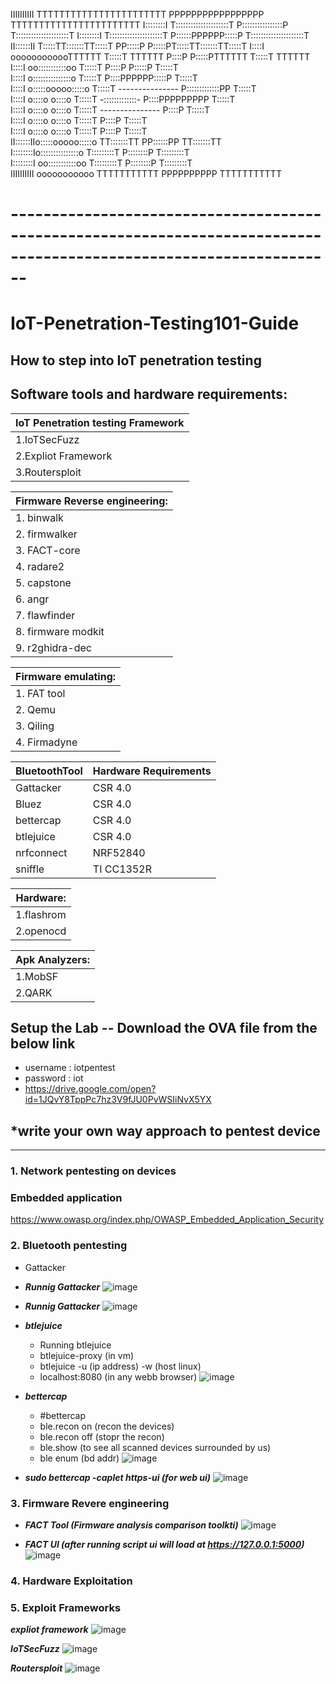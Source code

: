 
                                                                                                           
                                                                                                           
IIIIIIIIII              TTTTTTTTTTTTTTTTTTTTTTT                 PPPPPPPPPPPPPPPPP   TTTTTTTTTTTTTTTTTTTTTTT
I::::::::I              T:::::::::::::::::::::T                 P::::::::::::::::P  T:::::::::::::::::::::T
I::::::::I              T:::::::::::::::::::::T                 P::::::PPPPPP:::::P T:::::::::::::::::::::T
II::::::II              T:::::TT:::::::TT:::::T                 PP:::::P     P:::::PT:::::TT:::::::TT:::::T
  I::::I     oooooooooooTTTTTT  T:::::T  TTTTTT                   P::::P     P:::::PTTTTTT  T:::::T  TTTTTT
  I::::I   oo:::::::::::oo      T:::::T                           P::::P     P:::::P        T:::::T        
  I::::I  o:::::::::::::::o     T:::::T                           P::::PPPPPP:::::P         T:::::T        
  I::::I  o:::::ooooo:::::o     T:::::T         ---------------   P:::::::::::::PP          T:::::T        
  I::::I  o::::o     o::::o     T:::::T         -:::::::::::::-   P::::PPPPPPPPP            T:::::T        
  I::::I  o::::o     o::::o     T:::::T         ---------------   P::::P                    T:::::T        
  I::::I  o::::o     o::::o     T:::::T                           P::::P                    T:::::T        
  I::::I  o::::o     o::::o     T:::::T                           P::::P                    T:::::T        
II::::::IIo:::::ooooo:::::o   TT:::::::TT                       PP::::::PP                TT:::::::TT      
I::::::::Io:::::::::::::::o   T:::::::::T                       P::::::::P                T:::::::::T      
I::::::::I oo:::::::::::oo    T:::::::::T                       P::::::::P                T:::::::::T      
IIIIIIIIII   ooooooooooo      TTTTTTTTTTT                       PPPPPPPPPP                TTTTTTTTTTT      
                                                                                                           
                                                                                                           
                                                                                                       
                                                                                                           
                                                                                                         
                                                                                                           
                                                                                                           
													   
# --------------------------------------------------------------------------------------------------------------------
# IoT-Penetration-Testing101-Guide

How to step into IoT penetration testing  
----------------------------------------------------------------------------------------------------------------------
 ## Software tools and hardware requirements:
 
|__IoT Penetration testing Framework__  |
| --------------------------------------|
| 1.IoTSecFuzz			        |
| 2.Expliot Framework                   |
| 3.Routersploit			|


| __Firmware Reverse engineering:__     |
| --------------------------------------|
| 1. binwalk                            |
| 2. firmwalker                         |
| 3. FACT-core                          |
| 4. radare2                            |
| 5. capstone                           |
| 6. angr                               |
| 7. flawfinder                         |
| 8. firmware modkit                    |
| 9. r2ghidra-dec                       |
 

| __Firmware emulating:__	|
| ------------------------------|
| 1. FAT tool                   |
| 2. Qemu             		|	
| 3. Qiling         		|
| 4. Firmadyne        		|



| __BluetoothTool__ | __Hardware Requirements__ | 
| -------------------|---------------------------|
| Gattacker         | CSR 4.0                   | 
| Bluez             | CSR 4.0                   | 
| bettercap         | CSR 4.0                   |
| btlejuice         | CSR 4.0                   |
| nrfconnect        | NRF52840                  |
| sniffle           | TI CC1352R                |


	
|__Hardware:__	    |
| ------------------|
| 1.flashrom        |
| 2.openocd         |
	
|__Apk Analyzers:__ |
| ------------------|
| 1.MobSF           |
| 2.QARK            |

## Setup the Lab -- Download the OVA file from the below link 

- username : iotpentest
- password : iot
- <https://drive.google.com/open?id=1JQvY8TppPc7hz3V9fJU0PvWSIiNvX5YX>

## *write your own way approach to pentest device
--------------------------------------------------------------------------------------------------------------------------

### 1. Network pentesting on devices

### Embedded application
   
   <https://www.owasp.org/index.php/OWASP_Embedded_Application_Security>
    
### 2. Bluetooth pentesting
   
  - Gattacker
  
  - ___Runnig Gattacker___
    ![image](https://github.com/V33RU/Null-Bangalore-IoT-Security-101-workshop/blob/master/null/gattacker/gattacker1.JPG)
    
  - ___Runnig Gattacker___
    ![image](https://github.com/V33RU/Null-Bangalore-IoT-Security-101-workshop/blob/master/null/gattacker/gattacker2.JPG)
    
   - ___btlejuice___
    
        - Running btlejuice
        - btlejuice-proxy (in vm)
        - btlejuice -u (ip address) -w (host linux)
        - localhost:8080 (in any webb browser)
     ![image](https://github.com/V33RU/Null-Bangalore-IoT-Security-101-workshop/blob/master/null/btlejuice/BTLE-JUICE.png)
    
   - ___bettercap___
        - #bettercap
        - ble.recon on (recon the devices)
        - ble.recon off (stopr the recon)
        - ble.show (to see all scanned devices surrounded by us)
        - ble enum (bd addr)
      ![image](https://github.com/V33RU/Null-Bangalore-IoT-Security-101-workshop/blob/master/null/bettercap/bettercap.png)
           
        
   - ___sudo bettercap -caplet https-ui (for web ui)___
      ![image](https://github.com/V33RU/Null-Bangalore-IoT-Security-101-workshop/blob/master/null/bettercap/Selection_003.png)
  
  
### 3. Firmware Revere engineering
    
   - ___FACT Tool (Firmware analysis comparison toolkti)___
      ![image](https://github.com/V33RU/Null-Bangalore-IoT-Security-101-workshop/blob/master/null/firmware/Selection_003.png)
     
   - ___FACT UI (after running script ui will load at https://127.0.0.1:5000)___
      ![image](https://github.com/V33RU/Null-Bangalore-IoT-Security-101-workshop/blob/master/null/firmware/FACT-UI.png)
         
      
### 4. Hardware Exploitation


### 5. Exploit Frameworks 
	
   ___expliot framework___
    ![image](https://github.com/V33RU/Null-Bangalore-IoT-Security-101-workshop/blob/master/null/exploit%20framework/expliot.JPG)
   
   ___IoTSecFuzz___
    ![image](https://github.com/V33RU/Null-Bangalore-IoT-Security-101-workshop/blob/master/null/exploit%20framework/iotsecfuzz.JPG)
   
   ___Routersploit___
    ![image](https://github.com/V33RU/Null-Bangalore-IoT-Security-101-workshop/blob/master/null/exploit%20framework/routersploit.JPG)
